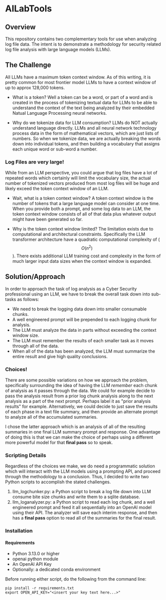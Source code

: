 # AILabTools

## Overview

This repository contains two complementary tools for use when analyzing log file data.
The intent is to demonstrate a methodology for security related log file analysis
with large language models (LLMs).

## The Challenge

All LLMs have a maximum token context window. As of this writing, it is pretty common for
most frontier model LLMs to have a context window of up to approx 128,000 tokens.

* What is a token? Well a token can be a word, or part of a word and is created in the
process of tokenizing textual data for LLMs to be able to understand the context
of the text being analyzed by their embedded Natual Language Processing neural networks.

* Why do we tokenize data for LLM consumption? LLMs do NOT actually understand language
directly. LLMs and all neural network technology process data in the form of mathematical
vectors, which are just lists of numbers. So when we tokenize data, we are actually breaking
the words down into individual tokens, and then building a vocabulary that assigns each
unique word or sub-word a number.

### Log Files are very large!

While from an LLM perspective, you could argue that log files have a lot of repeated words
which certainly will limit the vocabulary size, the actual number of tokenized vectors
produced from most log files will be huge and likely exceed the token context window of an LLM.

* Wait, what is a token context window?  A token context window is
the number of tokens that a large language model can consider at one time.  When you
provide both a prompt, and some log data to an LLM, the token context window consists
of all of that data plus whatever output might have been generated so far.

* Why is the token context window limited? The limitation exists due to computational and
architectural constraints. Specifically the LLM transformer architecture have a quadratic
computational complexity of ($$ O(n^2) $$). There exists additional LLM training cost
and complexity in the form of much larger input data sizes when the context window is expanded.

## Solution/Approach

In order to approach the task of log analysis as a Cyber Security professional using an LLM,
we have to break the overall task down into sub-tasks as follows:

* We need to break the logging data down into smaller consumable chunks.
* A well engineered prompt will be prepended to each logging chunk for analysis.
* The LLM must analyze the data in parts without exceeding the context window size.
* The LLM must remember the results of each smaller task as it moves through all of the data.
* When all of the data has been analyzed, the LLM must summarize the entire result and give high quality conclusions.

### Choices!

There are some possible variations on how we approach the problem, specifically surrounding the idea
of having the LLM *remember* each chunk of analysis as it passes through the data. We could for example
decide to pass the analysis result from a prior log chunk analysis along to the next analysis as a part
of the next prompt. Perhaps label it as "prior analysis results" for example.  Alternatively, we could
decide to just save the results of each phase in a text file summary, and then provide an alternate
prompt to analyze all of the accumulated summaries.

I chose the latter approach which is an analysis of all of the resulting summaries in one final LLM summary
prompt and response. One advantage of doing this is that we can make the choice of perhaps using a different
more powerful model for that **final pass** so to speak.

### Scripting Details

Regardless of the choices we make, we do need a programmatic solution which will interact with the LLM
models using a prompting API, and proceed through the methodology to a conclusion.
Thus, I decided to write two Python scripts to accomplish the stated challenges.

1. llm_logchunker.py: a Python script to break a log file down into LLM consume bite size chunks and write them
to a sqlite database.
2. llm_loganalyzer.py: a Python script to read each log chunk, and a well engineered prompt and feed it all sequentially
into an OpenAI model using their API. The analyzer will save each interim response, and then has a **final pass** option
to read all of the summaries for the final result.

### Installation

#### Requirements

* Python 3.13.0 or higher
* openai python module
* An OpenAI API Key
* Optionally: a dedicated conda environment

Before running either script, do the following from the command line:

    pip install -r requirements.txt
    export OPEN_API_KEY="<insert your key text here...>"



